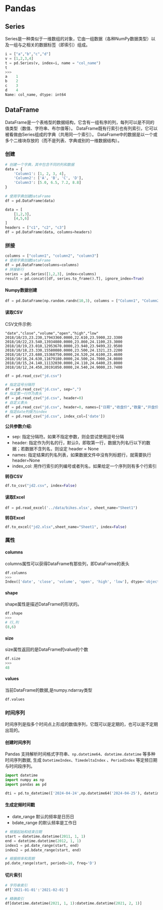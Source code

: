 # Pandas

## Series
Series是一种类似于一维数组的对象，它由一组数据（各种NumPy数据类型）以及一组与之相关的数据标签（即索引）组成。

```python
i = ["a","b","c","d"]
v = [1,2,3,4]
t = pd.Series(v, index=i, name = "col_name")
t
>>> 
a    1
b    2
c    3
d    4
Name: col_name, dtype: int64
```

## DataFrame
DataFrame是一个表格型的数据结构，它含有一组有序的列，每列可以是不同的值类型（数值、字符串、布尔值等）。
DataFrame既有行索引也有列索引，它可以被看做由Series组成的字典（共用同一个索引）。
DataFrame中的数据是以一个或多个二维块存放的（而不是列表、字典或别的一维数据结构）。

### 创建

```python
# 创建一个字典，其中包含不同的列和数据
data = {
    'Column1': [1, 2, 3, 4],
    'Column2': ['A', 'B', 'C', 'D'],
    'Column3': [5.0, 6.5, 7.2, 8.8]
}
 
# 使用字典创建DataFrame
df = pd.DataFrame(data)

data = [
    [1,2,3],
    [4,5,6]
]
headers = ["c1", "c2", "c3"]
df = pd.DataFrame(data, columns=headers)
```

### 拼接

```python
columns = ["column1", "column2", "column3"]
# 使用字典创建DataFrame
df = pd.DataFrame(columns=columns)
# 拼接新行
series = pd.Series([1,2,3], index=columns)
result = pd.concat([df, series.to_frame().T], ignore_index=True)
```

#### Numpy数据创建
```python
df = pd.DataFrame(np.random.randn(10,3), columns = ["Column1", "Column2", "Column3"], index = list("abcdefghij"))
```

#### 读取CSV

CSV文件示例:  
```csv
"date","close","volume","open","high","low"
2018/10/23,23.230,17943360.0000,22.610,23.5900,22.3300
2018/10/22,23.540,13934080.0000,23.860,24.1100,23.3000
2018/10/19,23.010,12953670.0000,23.940,23.9499,22.9500
2018/10/18,23.330,15580080.0000,23.500,24.1321,23.2200
2018/10/17,23.680,15368750.0000,24.520,24.6100,23.4600
2018/10/16,24.630,11679180.0000,24.500,24.7000,24.0800
2018/10/15,24.140,11132030.0000,24.110,24.6400,23.8000
2018/10/12,24.450,20191050.0000,24.540,24.9000,23.7400
```

```python
df = pd.read_csv("jd.csv")

# 指定逗号分隔符
df = pd.read_csv("jd.csv", sep=",")
# 指定第一行作为表头
df = pd.read_csv("jd.csv", header=0)
# 自定义表头
df = pd.read_csv("jd.csv", header=0, names=["日期","收盘价","数量","开盘价","最高价","最低价"])
# 指定date列做为index
df = pd.read_csv("jd.csv", index_col=['date'])
```

**公共参数介绍:**  
- sep: 指定分隔符。如果不指定参数，则会尝试使用逗号分隔
- header: 指定作为列名的行，默认0，即取第一行，数据为列名行以下的数据；若数据不含列名，则设定 header = None
- names: 指定结果的列名列表，如果数据文件中没有列标题行，就需要执行header=None
- index_col: 用作行索引的列编号或者列名，如果给定一个序列则有多个行索引

**转存CSV**  
```python
df.to_csv("jd2.csv", index=False)
```

#### 读取Excel
```python
df = pd.read_excel('../data/bikes.xlsx', sheet_name="Sheet1")
```

**转存Excel**  
```python
df.to_excel("jd2.xlsx",sheet_name="Sheet1", index=False)
```

### 属性

#### columns
columns属性可以获得DataFrame有那些列，即DataFrame的表头
```python
df.columns
>>>
Index(['date', 'close', 'volume', 'open', 'high', 'low'], dtype='object')
```

#### shape
shape属性是描述DataFrame的形状的。
```python
df.shape
>>>
# 行,列
(8,6)
```

#### size
size属性返回的是DataFrame的value的个数
```python
df.size
>>>
48
```

#### values
当前DataFrame的数据,是numpy.ndarray类型

```python
df.values
```

### 时间序列

时间序列是指多个时间点上形成的数值序列，它既可以是定期的，也可以是不定期出现的。

#### 创建时间序列
Pandas 支持解析时间格式字符串、`np.datetime64`、`datetime.datetime` 等多种时间序列数据,
生成 `DatetimeIndex`、`TimedeltaIndex` 、`PeriodIndex` 等定频日期与时间段序列。

```python
import datetime
import numpy as np
import pandas as pd

dti = pd.to_datetime(['2024-04-24',np.datetime64('2024-04-25'), datetime.datetime(2024,4,26)])
```

#### 生成定频时间戳
- date_range 默认的频率是日历日
- bdate_range 的默认频率是工作日

```python
# 根据起始和结束日期
start = datetime.datetime(2011, 1, 1)
end = datetime.datetime(2012, 1, 1)
index1 = pd.date_range(start, end)
index2 = pd.bdate_range(start, end)

# 根据频率和周期
pd.date_range(start, periods=10, freq='D')
```

#### 切片索引

```python
# 字符串索引
df['2021-01-01':'2021-02-01']

# 精确索引
df[datetime.datetime(2021, 1, 1):datetime.datetime(2021, 2, 1)]
```

